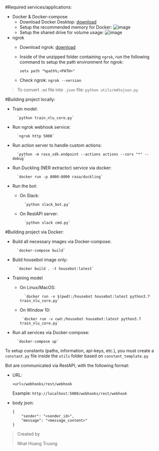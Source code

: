 #Required services/applications:
* Docker & Docker-compose
    * Download Docker Desktop: [download](https://docs.docker.com/docker-for-windows/install/)
    * Setup the recommended memory for Docker: ![image]() 
    * Setup the shared drive for volume usage: ![image]() 
* ngrok
    * Download ngrok: [download](https://ngrok.com/download)
    * Inside of the unzipped folder containing `ngrok`, run the following command
    to setup the path environment for ngrok: 
    
        `setx path "%path%;<PATH>"`
    * Check ngrok: `ngrok --version`
    
>To convert `.md` file into `.json` file:
>    `python utils/mdtojson.py`


#Building project locally:
* Train model:

        `python train_nlu_core.py`
* Run ngrok webhook service:

        `ngrok http 5000`
* Run action server to handle custom actions:

        `python -m rasa_sdk.endpoint --actions actions --cors "*" --debug`
* Run Duckling (NER extractor) service via docker:

        `docker run -p 8000:8000 rasa/duckling`
* Run the bot:
    * On Slack:

            `python slack_bot.py`
    * On RestAPI server:
    
            `python slack cmd.py`

#Building project via Docker:
* Build all necessary images via Docker-compose:

        `docker-compose build`
* Build housebot image only:
        
        `docker build . -t housebot:latest`
* Training model
    * On Linux/MacOS:
    
            `docker run -v $(pwd):/housebot housebot:latest python3.7 train_nlu_core.py`

    * On Window 10:
         
           `docker run -v cwd:/housebot housebot:latest python3.7 train_nlu_core.py`
* Run all services via Docker-compose:
    
        `docker-compose up`
            
To setup constants (paths, information, api-keys, etc.), you must create a `constant.py` 
file inside the `utils` folder based on `constant_template.py`

Bot are communicated via RestAPI, with the following format:
* URL:
    
    `<url>/webhooks/rest/webhook`
    
    Example: `http://localhost:5000/webhooks/rest/webhook`

* body json:

    ```
    {
        "sender": "<sender_id>",
        "message": "<message_content>"
    }
    ```
    
> Created by
>
> Nhat Hoang Truong
